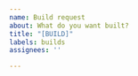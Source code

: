 ```yaml
---
name: Build request
about: What do you want built?
title: "[BUILD]"
labels: builds
assignees: ''

---
```




